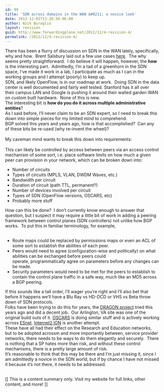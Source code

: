 ```yaml
---
id: 99
title: 'SDN across domains in the WAN &#8211; a novice look'
date: 2012-12-01T13:26:58-06:00
author: Nick Buraglio
layout: revision
guid: http://www.forwardingplane.net/2012/12/4-revision-4/
permalink: /2012/12/4-revision-4/
---
```

<span style="font-family: inherit;">There has been a flurry of discussion on SDN in the WAN lately, specifically, why and how.  Brent Salsbury laid out a few use cases <a href="http://networkstatic.net/sdn-use-cases-for-service-providers/" target="_blank">here</a>.  The why seems pretty straightforward.  I do believe it will happen, however, the <strong>how </strong>is the interesting part.  Admittedly, I&#8217;m a tad of a greenhorn in the SDN space, I&#8217;ve made it work in a lab, I participate as much as I can in the working groups and I attempt (poorly) to keep up.  </span>  
<span style="font-family: inherit;">SDN, and likely OpenFlow, is in our roadmap at work.  Doing SDN in the data center is well documented and fairly well tested. Stanford has it all over their campus LAN and Google is pushing it around their walled garden WAN on custom built hardware.  None of this is new.  </span>  
<span style="font-family: inherit;">The interesting bit is <strong>how do you do it across multiple administrative entities</strong>? </span>  
<span style="font-family: inherit;">As I said before, I&#8217;ll never claim to be an SDN expert, so I need to break this down into simple pieces for my limited mind to comprehend.  </span>  
<span style="font-family: inherit;">BGP solved this years and years ago, how is that accomplished?  Can any of these bits be re-used (why re-invent the wheel)?</span>  
<span style="font-family: inherit;"><br /> </span><span style="font-family: inherit;">My caveman mind wants to break this down into requirements:</span>  
<span style="font-family: inherit;"><br /> </span><span style="font-family: inherit;">This can likely be controlled by access between peers via an access control mechanism of some sort, i.e. place software limits on how much a given peer can provision in your network, which can be broken down into:</span>

  * <span style="font-family: inherit;">Number of circuits</span>
  * <span style="font-family: inherit;">Types of circuits (MPLS, VLAN, DWDM Waves, etc.)</span>
  * <span style="font-family: inherit;">Bandwidth per circuit</span>
  * <span style="font-family: inherit;">Duration of circuit (path TTL, permanent?)</span>
  * <span style="font-family: inherit;">Number of devices involved per circuit</span>
  * <span style="font-family: inherit;">Types of SDN (OpenFlow versions, OSCARS, etc)</span>
  * <span style="font-family: inherit;">Probably more stuff</span>

<span style="font-family: inherit;">How can this be done?  I don&#8217;t currently know enough to answer that question, but I suspect it may require a little bit of work in adding a peering framework between control planes (SDN controllers) not unlike how BGP works.  To put this in familiar terminology, for example,</span>  
<span style="font-family: inherit;"><br /> </span>

  * <span style="font-family: inherit;">Route maps could be replaced by permissions maps or even an ACL of some sort to establish the abilities of each peer.  </span>
  * <span style="font-family: inherit;">Peers would need to agree (</span><span style="font-family: inherit;">configuration-wise and politically) on what abilities can be exchanged before peers could operate, </span>programmatically<span style="font-family: inherit;"> agree on parameters before any changes can be made.</span>
  * <span style="font-family: inherit;"><span style="font-family: inherit;">Security parameters would need to be met for the peers to establish to contain the control plane traffic in a safe way, much like an MD5 across a BGP peering.</span></span>

<span style="font-family: inherit;">If this sounds like a tall order, I&#8217;ll wager you&#8217;re right and I&#8217;ll also bet that before it happens we&#8217;ll have a Blu Ray vs HD-DCD or VHS vs Beta throw down of SDN protocols.  </span>  
<span style="font-family: inherit;">Folks have been trying to do this for years, the <a href="http://dragon.maxgigapop.net/twiki/bin/view/DRAGON/WebHome" target="_blank">DRAGON project</a> tried this years ago and did a decent job.  Our Arlington, VA site was one of the original build outs of it. <a href="https://oscars.es.net/OSCARS/docs/" target="_blank">OSCARS</a> is doing similar stuff and is actively working across <a href="http://www.es.net/" target="_blank">ESnet</a>. <a href="http://www.internet2.edu/ion/" target="_blank">Internet2 ION</a> is another attempt.</span>  
<span style="font-family: inherit;">These have all had their effect on the Research and Education networks, but to be adopted acrossm and more importantly between, service provider networks, there needs to be ways to do them elegantly and securely.  There is nothing that a SP hates more than risk, and without these control mechanisms, there is a pretty large amount of risk. </span>  
<span style="font-family: inherit;">It&#8217;s reasonable to think that this may be there and I&#8217;m just missing it, since I am admittedly a novice in the SDN world, but if by chance I have not missed it because it&#8217;s not there, it needs to be addressed.  </span>  
<span style="font-family: inherit;"><br /> </span>

<div>
  [[ This is a content summary only. Visit my website for full links, other content, and more! ]]
</div>